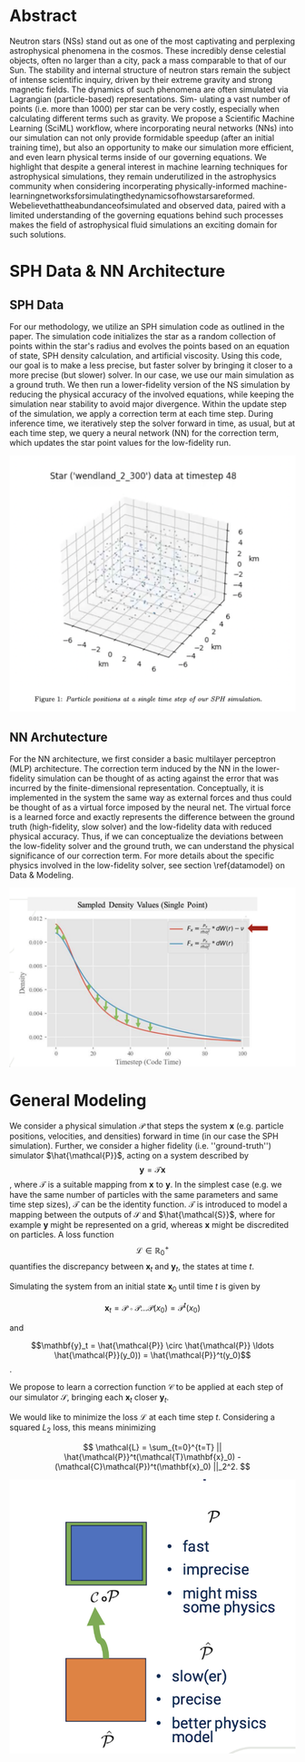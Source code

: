 # Abstract

Neutron stars (NSs) stand out as one of the most captivating and perplexing astrophysical phenomena in the
cosmos. These incredibly dense celestial objects, often no larger than a city, pack a mass comparable to that of
our Sun. The stability and internal structure of neutron stars remain the subject of intense scientific inquiry,
driven by their extreme gravity and strong magnetic fields.
The dynamics of such phenomena are often simulated via Lagrangian (particle-based) representations. Sim-
ulating a vast number of points (i.e. more than 1000) per star can be very costly, especially when calculating
different terms such as gravity. We propose a Scientific Machine Learning (SciML) workflow, where incorporating
neural networks (NNs) into our simulation can not only provide formidable speedup (after an initial training
time), but also an opportunity to make our simulation more efficient, and even learn physical terms inside of our
governing equations.
We highlight that despite a general interest in machine learning techniques for astrophysical simulations, they
remain underutilized in the astrophysics community when considering incorperating physically-informed machine-
learningnetworksforsimulatingthedynamicsofhowstarsareformed. Webelievethattheabundanceofsimulated
and observed data, paired with a limited understanding of the governing equations behind such processes makes
the field of astrophysical fluid simulations an exciting domain for such solutions.

# SPH Data & NN Architecture

## SPH Data

For our methodology, we utilize an SPH simulation code as outlined in the paper. The simulation code initializes the star as a random collection of points within the star's radius and evolves the points based on an equation of state, SPH density calculation, and artificial viscosity. Using this code, our goal is to make a less precise, but faster solver by bringing it closer to a more precise (but slower) solver. In our case, we use our main simulation as a ground truth. We then run a lower-fidelity version of the NS simulation by reducing the physical accuracy of the involved equations, while keeping the simulation near stability to avoid major divergence. Within the update step of the simulation, we apply a correction term at each time step.  During inference time, we iteratively step the solver forward in time, as usual, but at each time step, we query a neural network (NN) for the correction term, which updates the star point values for the low-fidelity run. 

![image](sph.png)

## NN Archutecture 

For the NN architecture, we first consider a basic multilayer perceptron (MLP) architecture. The correction term induced by the NN in the lower-fidelity simulation can be thought of as acting against the error that was incurred by the finite-dimensional representation. Conceptually, it is implemented in the system the same way as external forces and thus could be thought of as a virtual force imposed by the neural net. The virtual force is a learned force and exactly represents the difference between the ground truth (high-fidelity, slow solver) and the low-fidelity data with reduced physical accuracy. Thus, if we can conceptualize the deviations between the low-fidelity solver and the ground truth, we can understand the physical significance of our correction term. For more details about the specific physics involved in the low-fidelity solver, see section \ref{datamodel} on Data \& Modeling.

![image](hi_low_fidelity_density_values.png)

# General Modeling

We consider a physical simulation $\mathcal{P}$ that steps the system $\mathbf{x}$ (e.g. particle positions, velocities, and densities) forward in time (in our case the SPH simulation). Further, we consider a higher fidelity (i.e. ''ground-truth'') simulator 
$\hat{\mathcal{P}}$, acting on a system described by $$\mathbf{y}=\mathcal{T}\mathbf{x}$$, where $\mathcal{T}$ is a suitable mapping from $\mathbf{x}$ to $\mathbf{y}$. In the simplest case (e.g. we have the same number of particles with the same parameters and same time step sizes), $\mathcal{T}$ can be the identity function. $\mathcal{T}$ is introduced to model a mapping between the outputs of $\mathcal{S}$ and $\hat{\mathcal{S}}$, where for example $\mathbf{y}$ might be represented on a grid, whereas $\mathbf{x}$ might be discredited on particles. A loss function $$\mathcal{L} \in \mathbb{R}^+_0$$ quantifies the discrepancy between $\mathbf{x}_t$ and $\mathbf{y}_t$, the states at time $t$.

Simulating the system from an initial state $\mathbf{x}_0$ until time $t$ is given by 

$$\mathbf{x}_t = \mathcal{P}\circ\mathcal{P}\ldots\mathcal{P}(x_0) = \mathcal{P}^t(x_0)$$

and 

$$\mathbf{y}_t = \hat{\mathcal{P}} \circ \hat{\mathcal{P}} \ldots \hat{\mathcal{P}}(y_0)) = \hat{\mathcal{P}}^t(y_0)$$. 

We propose to learn a correction function $\mathcal{C}$ to be applied at each step of our simulator $\mathcal{S}$, bringing each $\mathbf{x}_t$ closer $\mathbf{y}_t$.

We would like to minimize the loss $\mathcal{L}$ at each time step $t$. Considering a squared $L_2$ loss, this means minimizing

$$
\mathcal{L} = \sum_{t=0}^{t=T} ||
    \hat{\mathcal{P}}^t(\mathcal{T}\mathbf{x}_0) - (\mathcal{C}\mathcal{P})^t(\mathbf{x}_0)
||_2^2.
$$


![image](model_correction.png)

